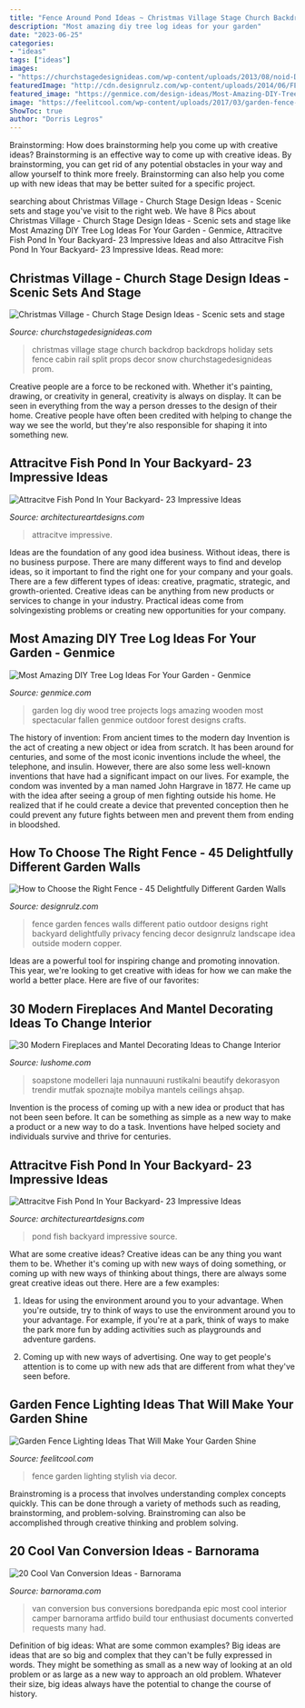 ```yaml
---
title: "Fence Around Pond Ideas ~ Christmas Village Stage Church Backdrop Backdrops Holiday Sets Fence Cabin Rail Split Props Decor Snow Churchstagedesignideas Prom"
description: "Most amazing diy tree log ideas for your garden"
date: "2023-06-25"
categories:
- "ideas"
tags: ["ideas"]
images:
- "https://churchstagedesignideas.com/wp-content/uploads/2013/08/noid-DSC_0049.jpg"
featuredImage: "http://cdn.designrulz.com/wp-content/uploads/2014/06/FENCE-DESIGNRULZ-44.jpg"
featured_image: "https://genmice.com/design-ideas/Most-Amazing-DIY-Tree-Log-Ideas-For-Your-Garden/997.jpeg"
image: "https://feelitcool.com/wp-content/uploads/2017/03/garden-fence-decor-ideas11.jpg"
ShowToc: true
author: "Dorris Legros"
---
```



Brainstorming: How does brainstorming help you come up with creative ideas?
Brainstorming is an effective way to come up with creative ideas. By brainstorming, you can get rid of any potential obstacles in your way and allow yourself to think more freely. Brainstorming can also help you come up with new ideas that may be better suited for a specific project.

	

		
searching about Christmas Village - Church Stage Design Ideas - Scenic sets and stage you've visit to the right web. We have 8 Pics about Christmas Village - Church Stage Design Ideas - Scenic sets and stage like Most Amazing DIY Tree Log Ideas For Your Garden - Genmice, Attracitve Fish Pond In Your Backyard- 23 Impressive Ideas and also Attracitve Fish Pond In Your Backyard- 23 Impressive Ideas. Read more:
		
    
## Christmas Village - Church Stage Design Ideas - Scenic Sets And Stage

<img loading=lazy src="https://churchstagedesignideas.com/wp-content/uploads/2013/08/noid-DSC_0049.jpg" onerror="this.onerror=null;this.src='https://tse4.mm.bing.net/th?id=OIP.2TLlctv-9cFfVNsP-mlC_gHaE8&amp;pid=15.1';" alt="Christmas Village - Church Stage Design Ideas - Scenic sets and stage">

_Source: churchstagedesignideas.com_

>christmas village stage church backdrop backdrops holiday sets fence cabin rail split props decor snow churchstagedesignideas prom. 

	

Creative people are a force to be reckoned with. Whether it's painting, drawing, or creativity in general, creativity is always on display. It can be seen in everything from the way a person dresses to the design of their home. Creative people have often been credited with helping to change the way we see the world, but they're also responsible for shaping it into something new.

    
## Attracitve Fish Pond In Your Backyard- 23 Impressive Ideas

<img loading=lazy src="https://www.architectureartdesigns.com/wp-content/uploads/2015/05/1822.jpg" onerror="this.onerror=null;this.src='https://tse1.mm.bing.net/th?id=OIP.L1xjp5fx-N5-gvzd5dtKeQHaFj&amp;pid=15.1';" alt="Attracitve Fish Pond In Your Backyard- 23 Impressive Ideas">

_Source: architectureartdesigns.com_

>attracitve impressive. 

	

Ideas are the foundation of any good idea business. Without ideas, there is no business purpose. There are many different ways to find and develop ideas, so it important to find the right one for your company and your goals. There are a few different types of ideas: creative, pragmatic, strategic, and growth-oriented. Creative ideas can be anything from new products or services to change in your industry. Practical ideas come from solvingexisting problems or creating new opportunities for your company.

    
## Most Amazing DIY Tree Log Ideas For Your Garden - Genmice

<img loading=lazy src="https://genmice.com/design-ideas/Most-Amazing-DIY-Tree-Log-Ideas-For-Your-Garden/997.jpeg" onerror="this.onerror=null;this.src='https://tse4.mm.bing.net/th?id=OIP._FMMlsiuEmhgILW5r_c8iAHaO8&amp;pid=15.1';" alt="Most Amazing DIY Tree Log Ideas For Your Garden - Genmice">

_Source: genmice.com_

>garden log diy wood tree projects logs amazing wooden most spectacular fallen genmice outdoor forest designs crafts. 

	

The history of invention: From ancient times to the modern day
Invention is the act of creating a new object or idea from scratch. It has been around for centuries, and some of the most iconic inventions include the wheel, the telephone, and insulin. However, there are also some less well-known inventions that have had a significant impact on our lives. For example, the condom was invented by a man named John Hargrave in 1877. He came up with the idea after seeing a group of men fighting outside his home. He realized that if he could create a device that prevented conception then he could prevent any future fights between men and prevent them from ending in bloodshed.

    
## How To Choose The Right Fence - 45 Delightfully Different Garden Walls

<img loading=lazy src="http://cdn.designrulz.com/wp-content/uploads/2014/06/FENCE-DESIGNRULZ-44.jpg" onerror="this.onerror=null;this.src='https://tse3.mm.bing.net/th?id=OIP.t3FpR1H3Sp4A6VDqbR5hSgHaFP&amp;pid=15.1';" alt="How to Choose the Right Fence - 45 Delightfully Different Garden Walls">

_Source: designrulz.com_

>fence garden fences walls different patio outdoor designs right backyard delightfully privacy fencing decor designrulz landscape idea outside modern copper. 

	

Ideas are a powerful tool for inspiring change and promoting innovation. This year, we're looking to get creative with ideas for how we can make the world a better place. Here are five of our favorites: 

    
## 30 Modern Fireplaces And Mantel Decorating Ideas To Change Interior

<img loading=lazy src="http://www.lushome.com/wp-content/uploads/2014/03/fireplace-design-ideas-fireplaces-mantels-26.jpg" onerror="this.onerror=null;this.src='https://tse1.mm.bing.net/th?id=OIP.HRYZeTh12IngIcNBOGFm8gHaKI&amp;pid=15.1';" alt="30 Modern Fireplaces and Mantel Decorating Ideas to Change Interior">

_Source: lushome.com_

>soapstone modelleri laja nunnauuni rustikalni beautify dekorasyon trendir mutfak spoznajte mobilya mantels ceilings ahşap. 

	

Invention is the process of coming up with a new idea or product that has not been seen before. It can be something as simple as a new way to make a product or a new way to do a task. Inventions have helped society and individuals survive and thrive for centuries.

    
## Attracitve Fish Pond In Your Backyard- 23 Impressive Ideas

<img loading=lazy src="https://www.architectureartdesigns.com/wp-content/uploads/2015/05/206-630x441.jpg" onerror="this.onerror=null;this.src='https://tse1.mm.bing.net/th?id=OIP.7ClpVcLy96jVCcPPpVmXRAHaFL&amp;pid=15.1';" alt="Attracitve Fish Pond In Your Backyard- 23 Impressive Ideas">

_Source: architectureartdesigns.com_

>pond fish backyard impressive source. 

	

What are some creative ideas?
Creative ideas can be any thing you want them to be. Whether it's coming up with new ways of doing something, or coming up with new ways of thinking about things, there are always some great creative ideas out there. Here are a few examples: 
1. Ideas for using the environment around you to your advantage. When you're outside, try to think of ways to use the environment around you to your advantage. For example, if you're at a park, think of ways to make the park more fun by adding activities such as playgrounds and adventure gardens. 

2. Coming up with new ways of advertising. One way to get people's attention is to come up with new ads that are different from what they've seen before.

    
## Garden Fence Lighting Ideas That Will Make Your Garden Shine

<img loading=lazy src="https://feelitcool.com/wp-content/uploads/2017/03/garden-fence-decor-ideas11.jpg" onerror="this.onerror=null;this.src='https://tse3.mm.bing.net/th?id=OIP.MO9BTrqrweAdYQZJnTaW_AHaLH&amp;pid=15.1';" alt="Garden Fence Lighting Ideas That Will Make Your Garden Shine">

_Source: feelitcool.com_

>fence garden lighting stylish via decor. 

	

Brainstroming is a process that involves understanding complex concepts quickly. This can be done through a variety of methods such as reading, brainstorming, and problem-solving. Brainstroming can also be accomplished through creative thinking and problem solving.

    
## 20 Cool Van Conversion Ideas - Barnorama

<img loading=lazy src="https://www.barnorama.com/wp-content/uploads/2019/04/van_conversion_ideas_19.jpg" onerror="this.onerror=null;this.src='https://tse4.mm.bing.net/th?id=OIP.trkkjkFpFkOwoopait3tcQHaLW&amp;pid=15.1';" alt="20 Cool Van Conversion Ideas - Barnorama">

_Source: barnorama.com_

>van conversion bus conversions boredpanda epic most cool interior camper barnorama artfido build tour enthusiast documents converted requests many had. 

	

Definition of big ideas: What are some common examples?
Big ideas are ideas that are so big and complex that they can't be fully expressed in words. They might be something as small as a new way of looking at an old problem or as large as a new way to approach an old problem. Whatever their size, big ideas always have the potential to change the course of history.

